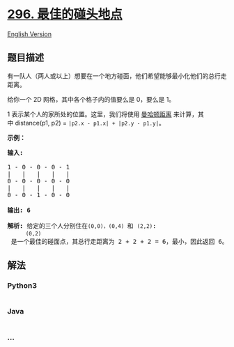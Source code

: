 # [296. 最佳的碰头地点](https://leetcode-cn.com/problems/best-meeting-point)

[English Version](/solution/0200-0299/0296.Best%20Meeting%20Point/README_EN.md)

## 题目描述

<!-- 这里写题目描述 -->
<p>有一队人（两人或以上）想要在一个地方碰面，他们希望能够最小化他们的总行走距离。</p>

<p>给你一个 2D 网格，其中各个格子内的值要么是 0，要么是 1。</p>

<p>1 表示某个人的家所处的位置。这里，我们将使用 <a href="https://baike.baidu.com/item/%E6%9B%BC%E5%93%88%E9%A1%BF%E8%B7%9D%E7%A6%BB" target="_blank">曼哈顿距离</a> 来计算，其中 distance(p1, p2) = <code>|p2.x - p1.x| + |p2.y - p1.y|</code>。</p>

<p><strong>示例：</strong></p>

<pre><strong>输入:</strong> 

1 - 0 - 0 - 0 - 1
|   |   |   |   |
0 - 0 - 0 - 0 - 0
|   |   |   |   |
0 - 0 - 1 - 0 - 0

<strong>输出: 6 

解析: </strong>给定的三个人分别住在<code>(0,0)<span style="">，</span></code><code>(0,4) </code>和 <code>(2,2)</code>:
     <code>(0,2)</code> 是一个最佳的碰面点，其总行走距离为 2 + 2 + 2 = 6，最小，因此返回 6。</pre>

## 解法

<!-- 这里可写通用的实现逻辑 -->

<!-- tabs:start -->

### **Python3**

<!-- 这里可写当前语言的特殊实现逻辑 -->

```python

```

### **Java**

<!-- 这里可写当前语言的特殊实现逻辑 -->

```java

```

### **...**

```

```

<!-- tabs:end -->
